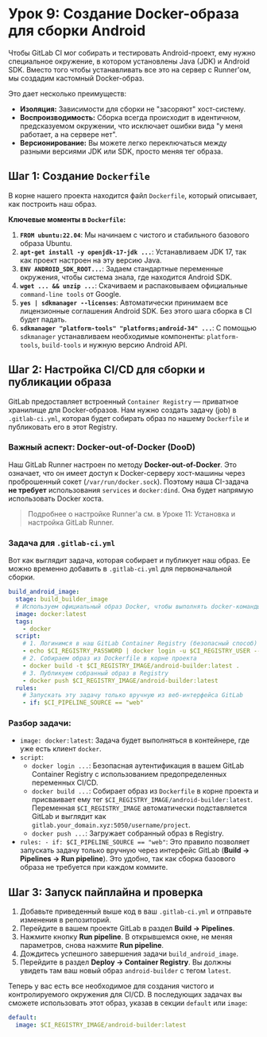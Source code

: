 # Урок 9: Создание Docker-образа для сборки Android

Чтобы GitLab CI мог собирать и тестировать Android-проект, ему нужно специальное окружение, в котором установлены Java (JDK) и Android SDK. Вместо того чтобы устанавливать все это на сервер с Runner'ом, мы создадим кастомный Docker-образ.

Это дает несколько преимуществ:
*   **Изоляция:** Зависимости для сборки не "засоряют" хост-систему.
*   **Воспроизводимость:** Сборка всегда происходит в идентичном, предсказуемом окружении, что исключает ошибки вида "у меня работает, а на сервере нет".
*   **Версионирование:** Вы можете легко переключаться между разными версиями JDK или SDK, просто меняя тег образа.

## Шаг 1: Создание `Dockerfile`

В корне нашего проекта находится файл `Dockerfile`, который описывает, как построить наш образ.

**Ключевые моменты в `Dockerfile`:**
1.  **`FROM ubuntu:22.04`**: Мы начинаем с чистого и стабильного базового образа Ubuntu.
2.  **`apt-get install -y openjdk-17-jdk ...`**: Устанавливаем JDK 17, так как проект настроен на эту версию Java.
3.  **`ENV ANDROID_SDK_ROOT...`**: Задаем стандартные переменные окружения, чтобы система знала, где находится Android SDK.
4.  **`wget ... && unzip ...`**: Скачиваем и распаковываем официальные `command-line tools` от Google.
5.  **`yes | sdkmanager --licenses`**: Автоматически принимаем все лицензионные соглашения Android SDK. Без этого шага сборка в CI будет падать.
6.  **`sdkmanager "platform-tools" "platforms;android-34" ...`**: С помощью `sdkmanager` устанавливаем необходимые компоненты: `platform-tools`, `build-tools` и нужную версию Android API.

## Шаг 2: Настройка CI/CD для сборки и публикации образа

GitLab предоставляет встроенный `Container Registry` — приватное хранилище для Docker-образов. Нам нужно создать задачу (job) в `.gitlab-ci.yml`, которая будет собирать образ по нашему `Dockerfile` и публиковать его в этот Registry.

### Важный аспект: Docker-out-of-Docker (DooD)

Наш GitLab Runner настроен по методу **Docker-out-of-Docker**. Это означает, что он имеет доступ к Docker-серверу хост-машины через проброшенный сокет (`/var/run/docker.sock`). Поэтому наша CI-задача **не требует** использования `services` и `docker:dind`. Она будет напрямую использовать Docker хоста.

> Подробнее о настройке Runner'а см. в Уроке 11: Установка и настройка GitLab Runner.

### Задача для `.gitlab-ci.yml`

Вот как выглядит задача, которая собирает и публикует наш образ. Ее можно временно добавить в `.gitlab-ci.yml` для первоначальной сборки.

```yaml
build_android_image:
  stage: build_builder_image
  # Используем официальный образ Docker, чтобы выполнять docker-команды
  image: docker:latest
  tags:
    - docker
  script:
    # 1. Логинимся в наш GitLab Container Registry (безопасный способ)
    - echo $CI_REGISTRY_PASSWORD | docker login -u $CI_REGISTRY_USER --password-stdin $CI_REGISTRY
    # 2. Собираем образ из Dockerfile в корне проекта
    - docker build -t $CI_REGISTRY_IMAGE/android-builder:latest .
    # 3. Публикуем собранный образ в Registry
    - docker push $CI_REGISTRY_IMAGE/android-builder:latest
  rules:
    # Запускать эту задачу только вручную из веб-интерфейса GitLab
    - if: $CI_PIPELINE_SOURCE == "web"
```

### Разбор задачи:
*   `image: docker:latest`: Задача будет выполняться в контейнере, где уже есть клиент `docker`.
*   `script`:
    *   `docker login ...`: Безопасная аутентификация в вашем GitLab Container Registry с использованием предопределенных переменных CI/CD.
    *   `docker build ...`: Собирает образ из `Dockerfile` в корне проекта и присваивает ему тег `$CI_REGISTRY_IMAGE/android-builder:latest`. Переменная `$CI_REGISTRY_IMAGE` автоматически подставляется GitLab и выглядит как `gitlab.your_domain.xyz:5050/username/project`.
    *   `docker push ...`: Загружает собранный образ в Registry.
*   `rules: - if: $CI_PIPELINE_SOURCE == "web"`: Это правило позволяет запускать задачу только вручную через интерфейс GitLab (**Build -> Pipelines -> Run pipeline**). Это удобно, так как сборка базового образа не требуется при каждом коммите.

## Шаг 3: Запуск пайплайна и проверка

1.  Добавьте приведенный выше код в ваш `.gitlab-ci.yml` и отправьте изменения в репозиторий.
2.  Перейдите в вашем проекте GitLab в раздел **Build -> Pipelines**.
3.  Нажмите кнопку **Run pipeline**. В открывшемся окне, не меняя параметров, снова нажмите **Run pipeline**.
4.  Дождитесь успешного завершения задачи `build_android_image`.
5.  Перейдите в раздел **Deploy -> Container Registry**. Вы должны увидеть там ваш новый образ `android-builder` с тегом `latest`.

Теперь у вас есть все необходимое для создания чистого и контролируемого окружения для CI/CD. В последующих задачах вы сможете использовать этот образ, указав в секции `default` или `image`:

```yaml
default:
  image: $CI_REGISTRY_IMAGE/android-builder:latest
```